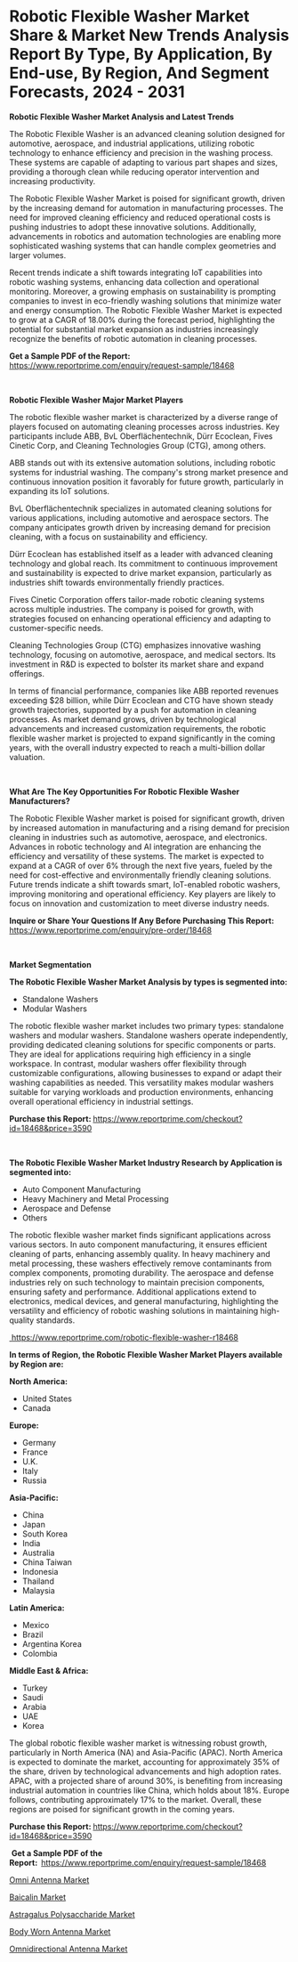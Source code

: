 <p><h1>Robotic Flexible Washer Market Share & Market New Trends Analysis Report By Type, By Application, By End-use, By Region, And Segment Forecasts, 2024 - 2031</h1></p><p><strong>Robotic Flexible Washer Market Analysis and Latest Trends</strong></p>
<p><p>The Robotic Flexible Washer is an advanced cleaning solution designed for automotive, aerospace, and industrial applications, utilizing robotic technology to enhance efficiency and precision in the washing process. These systems are capable of adapting to various part shapes and sizes, providing a thorough clean while reducing operator intervention and increasing productivity.</p><p>The Robotic Flexible Washer Market is poised for significant growth, driven by the increasing demand for automation in manufacturing processes. The need for improved cleaning efficiency and reduced operational costs is pushing industries to adopt these innovative solutions. Additionally, advancements in robotics and automation technologies are enabling more sophisticated washing systems that can handle complex geometries and larger volumes.</p><p>Recent trends indicate a shift towards integrating IoT capabilities into robotic washing systems, enhancing data collection and operational monitoring. Moreover, a growing emphasis on sustainability is prompting companies to invest in eco-friendly washing solutions that minimize water and energy consumption. The Robotic Flexible Washer Market is expected to grow at a CAGR of 18.00% during the forecast period, highlighting the potential for substantial market expansion as industries increasingly recognize the benefits of robotic automation in cleaning processes.</p></p>
<p><strong>Get a Sample PDF of the Report:&nbsp;</strong> <a href="https://www.reportprime.com/enquiry/request-sample/18468?utm_campaign=1088&utm_medium=2&utm_source=Github&utm_content=ia&utm_term=21112024&utm_id=robotic-flexible-washer">https://www.reportprime.com/enquiry/request-sample/18468</a></p>
<p>&nbsp;</p>
<p><strong>Robotic Flexible Washer Major Market Players</strong></p>
<p><p>The robotic flexible washer market is characterized by a diverse range of players focused on automating cleaning processes across industries. Key participants include ABB, BvL Oberflächentechnik, Dürr Ecoclean, Fives Cinetic Corp, and Cleaning Technologies Group (CTG), among others. </p><p>ABB stands out with its extensive automation solutions, including robotic systems for industrial washing. The company's strong market presence and continuous innovation position it favorably for future growth, particularly in expanding its IoT solutions. </p><p>BvL Oberflächentechnik specializes in automated cleaning solutions for various applications, including automotive and aerospace sectors. The company anticipates growth driven by increasing demand for precision cleaning, with a focus on sustainability and efficiency.</p><p>Dürr Ecoclean has established itself as a leader with advanced cleaning technology and global reach. Its commitment to continuous improvement and sustainability is expected to drive market expansion, particularly as industries shift towards environmentally friendly practices.</p><p>Fives Cinetic Corporation offers tailor-made robotic cleaning systems across multiple industries. The company is poised for growth, with strategies focused on enhancing operational efficiency and adapting to customer-specific needs.</p><p>Cleaning Technologies Group (CTG) emphasizes innovative washing technology, focusing on automotive, aerospace, and medical sectors. Its investment in R&D is expected to bolster its market share and expand offerings.</p><p>In terms of financial performance, companies like ABB reported revenues exceeding $28 billion, while Dürr Ecoclean and CTG have shown steady growth trajectories, supported by a push for automation in cleaning processes. As market demand grows, driven by technological advancements and increased customization requirements, the robotic flexible washer market is projected to expand significantly in the coming years, with the overall industry expected to reach a multi-billion dollar valuation.</p></p>
<p>&nbsp;</p>
<p><strong>What Are The Key Opportunities For Robotic Flexible Washer Manufacturers?</strong></p>
<p><p>The Robotic Flexible Washer market is poised for significant growth, driven by increased automation in manufacturing and a rising demand for precision cleaning in industries such as automotive, aerospace, and electronics. Advances in robotic technology and AI integration are enhancing the efficiency and versatility of these systems. The market is expected to expand at a CAGR of over 6% through the next five years, fueled by the need for cost-effective and environmentally friendly cleaning solutions. Future trends indicate a shift towards smart, IoT-enabled robotic washers, improving monitoring and operational efficiency. Key players are likely to focus on innovation and customization to meet diverse industry needs.</p></p>
<p><strong>Inquire or Share Your Questions If Any Before Purchasing This Report:</strong> <a href="https://www.reportprime.com/enquiry/pre-order/18468?utm_campaign=1088&utm_medium=2&utm_source=Github&utm_content=ia&utm_term=21112024&utm_id=robotic-flexible-washer">https://www.reportprime.com/enquiry/pre-order/18468</a></p>
<p>&nbsp;</p>
<p><strong>Market Segmentation</strong></p>
<p><strong>The Robotic Flexible Washer Market Analysis by types is segmented into:</strong></p>
<p><ul><li>Standalone Washers</li><li>Modular Washers</li></ul></p>
<p><p>The robotic flexible washer market includes two primary types: standalone washers and modular washers. Standalone washers operate independently, providing dedicated cleaning solutions for specific components or parts. They are ideal for applications requiring high efficiency in a single workspace. In contrast, modular washers offer flexibility through customizable configurations, allowing businesses to expand or adapt their washing capabilities as needed. This versatility makes modular washers suitable for varying workloads and production environments, enhancing overall operational efficiency in industrial settings.</p></p>
<p><strong>Purchase this Report:&nbsp;</strong><a href="https://www.reportprime.com/checkout?id=18468&price=3590&utm_campaign=1088&utm_medium=2&utm_source=Github&utm_content=ia&utm_term=21112024&utm_id=robotic-flexible-washer">https://www.reportprime.com/checkout?id=18468&price=3590</a></p>
<p>&nbsp;</p>
<p><strong>The Robotic Flexible Washer Market Industry Research by Application is segmented into:</strong></p>
<p><ul><li>Auto Component Manufacturing</li><li>Heavy Machinery and Metal Processing</li><li>Aerospace and Defense</li><li>Others</li></ul></p>
<p><p>The robotic flexible washer market finds significant applications across various sectors. In auto component manufacturing, it ensures efficient cleaning of parts, enhancing assembly quality. In heavy machinery and metal processing, these washers effectively remove contaminants from complex components, promoting durability. The aerospace and defense industries rely on such technology to maintain precision components, ensuring safety and performance. Additional applications extend to electronics, medical devices, and general manufacturing, highlighting the versatility and efficiency of robotic washing solutions in maintaining high-quality standards.</p></p>
<p><a href="https://www.reportprime.com/robotic-flexible-washer-r18468?utm_campaign=1088&utm_medium=2&utm_source=Github&utm_content=ia&utm_term=21112024&utm_id=robotic-flexible-washer">&nbsp;https://www.reportprime.com/robotic-flexible-washer-r18468</a></p>
<p><strong>In terms of Region, the Robotic Flexible Washer Market Players available by Region are:</strong></p>
<p>
    <p> <strong> North America: </strong>
        <ul>
            <li>United States</li>
            <li>Canada</li>
        </ul>
        </p> 
    <p> <strong> Europe: </strong>
        <ul>
            <li>Germany</li>
            <li>France</li>
            <li>U.K.</li>
            <li>Italy</li>
            <li>Russia</li>
        </ul>
        </p> 
    <p> <strong> Asia-Pacific: </strong>
        <ul>
            <li>China</li>
            <li>Japan</li>
            <li>South Korea</li>
            <li>India</li>
            <li>Australia</li>
            <li>China Taiwan</li>
            <li>Indonesia</li>
            <li>Thailand</li>
            <li>Malaysia</li>
        </ul>
        </p> 
    <p> <strong> Latin America: </strong>
        <ul>
            <li>Mexico</li>
            <li>Brazil</li>
            <li>Argentina Korea</li>
            <li>Colombia</li>
        </ul>
        </p> 
    <p> <strong> Middle East & Africa: </strong>
        <ul>
            <li>Turkey</li>
            <li>Saudi</li>
            <li>Arabia</li>
            <li>UAE</li>
            <li>Korea</li>
        </ul>
    </p>
    </p>
<p><p>The global robotic flexible washer market is witnessing robust growth, particularly in North America (NA) and Asia-Pacific (APAC). North America is expected to dominate the market, accounting for approximately 35% of the share, driven by technological advancements and high adoption rates. APAC, with a projected share of around 30%, is benefiting from increasing industrial automation in countries like China, which holds about 18%. Europe follows, contributing approximately 17% to the market. Overall, these regions are poised for significant growth in the coming years.</p></p>
<p><strong>Purchase this Report: </strong><a href="https://www.reportprime.com/checkout?id=18468&price=3590&utm_campaign=1088&utm_medium=2&utm_source=Github&utm_content=ia&utm_term=21112024&utm_id=robotic-flexible-washer">https://www.reportprime.com/checkout?id=18468&price=3590</a></p>
<p>&nbsp;<strong>Get a Sample PDF of the Report:&nbsp;&nbsp;</strong><a href="https://www.reportprime.com/enquiry/request-sample/18468?utm_campaign=1088&utm_medium=2&utm_source=Github&utm_content=ia&utm_term=21112024&utm_id=robotic-flexible-washer">https://www.reportprime.com/enquiry/request-sample/18468</a></p>
<p><strong></strong></p>
<p><p><a href="https://www.linkedin.com/pulse/omni-antenna-market-emerging-trends-future-prospects-period-ovxgc?utm_campaign=1088&utm_medium=2&utm_source=Github&utm_content=ia&utm_term=21112024&utm_id=robotic-flexible-washer">Omni Antenna Market</a></p><p><a href="https://issuu.com/reportprime-2/docs/baicalin-market-size-2030.pptx_c001bfe2865bfe?utm_campaign=1088&utm_medium=2&utm_source=Github&utm_content=ia&utm_term=21112024&utm_id=robotic-flexible-washer">Baicalin Market</a></p><p><a href="https://issuu.com/reportprime-2/docs/astragalus-polysaccharide-market-si_17288dfad194bf?utm_campaign=1088&utm_medium=2&utm_source=Github&utm_content=ia&utm_term=21112024&utm_id=robotic-flexible-washer">Astragalus Polysaccharide Market</a></p><p><a href="https://www.linkedin.com/pulse/pioneering-growth-analyzing-global-body-worn-antenna-market-xjvfc?utm_campaign=1088&utm_medium=2&utm_source=Github&utm_content=ia&utm_term=21112024&utm_id=robotic-flexible-washer">Body Worn Antenna Market</a></p><p><a href="https://www.linkedin.com/pulse/pulse-omnidirectional-antenna-rhythms-change-market-resonance-2ljoc?utm_campaign=1088&utm_medium=2&utm_source=Github&utm_content=ia&utm_term=21112024&utm_id=robotic-flexible-washer">Omnidirectional Antenna Market</a></p></p>